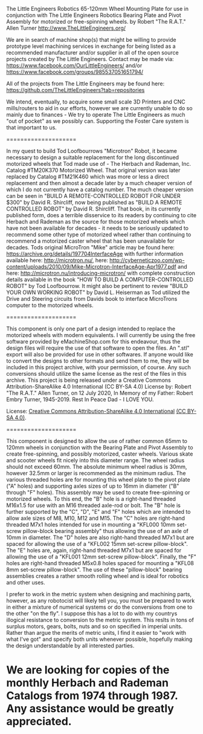 The Little Engineers Robotics 65-120mm Wheel Mounting Plate for use in conjunction with The Little Engineers Robotics Bearing Plate and Pivot Assembly for motorized or free-spinning wheels.
by Robert "The R.A.T." Allen Turner
http://www.TheLittleEngineers.org/

We are in search of machine shop(s) that might be willing to provide prototype level machining services in exchange for being listed as a recommended manufacturer and/or supplier in all of the open source projects created by The Little Engineers. Contact may be made via: https://www.facebook.com/OurLittleEngineers/ and/or https://www.facebook.com/groups/985537051651794/

All of the projects from The Little Engineers may be found here: https://github.com/TheLittleEngineers?tab=repositories

We intend, eventually, to acquire some small scale 3D Printers and CNC mills/routers to aid in our efforts, however we are currently unable to do so mainly due to finances - We try to operate The Little Engineers as much "out of pocket" as we possibly can. Supporting the Foster Care system is that important to us.

====================

In my quest to build Tod Loofbourrows "Microtron" Robot, it became necessary to design a suitable replacement for the long discontinued motorized wheels that Tod made use of - The Herbach and Rademan, Inc. Catalog #TM20K370 Motorized Wheel. That original version was later replaced by Catalog #TM21K460 which was more or less a direct replacement and then almost a decade later by a much cheaper version of which I do not currently have a catalog number. The much cheaper version can be seen in "BUILD A REMOTE-CONTROLLED ROBOT FOR UNDER $300" by David R. Shircliff, now being published as "BUILD A REMOTE CONTROLLED ROBOT" by David R. Shircliff. That book, in its currently published form, does a terrible disservice to its readers by continuing to cite Herbach and Rademan as the source for those motorized wheels which have not been available for decades - it needs to be seriously updated to recommend some other type of motorized wheel rather than continuing to recommend a motorized caster wheel that has been unavailable for decades. Tods original MicroTron "Mike" article may be found here: https://archive.org/details/197704InterfaceAge with further information available here: http://microtron.nu/, here: http://cyberneticzoo.com/wp-content/uploads/2010/09/Mike-Microtron-InterfaceAge-Apr1977.pdf and here: http://microtron.nu/introducing-microtron/ with complete construction details available in the book "HOW TO BUILD A COMPUTER-CONTROLLED ROBOT" by Tod Loofbourrow. It might also be pertinent to review "BUILD YOUR OWN WORKING ROBOT" by David L. Heiserman as Tod utilized the Drive and Steering circuits from Davids book to interface MicroTrons computer to the motorized wheels.

====================

This component is only one part of a design intended to replace the motorized wheels with modern equivalents. I will currently be using the free software provided by eMachineShop.com for this endeavour, thus the design files will require the use of that software to open the files. An ".stl" export will also be provided for use in other softwares. If anyone would like to convert the designs to other formats and send them to me, they will be included in this project archive, with your permission, of course. Any such conversions should utilize the same license as the rest of the files in this archive. This project is being released under a Creative Commons Attribution-ShareAlike 4.0 International (CC BY-SA 4.0) License by: Robert "The R.A.T." Allen Turner, on 12 July 2020, In Memory of my Father: Robert Embry Turner, 1945-2019. Rest In Peace Dad - I LOVE YOU.

License: <a href="https://creativecommons.org/licenses/by-sa/4.0/" target="_blank">Creative Commons Attribution-ShareAlike 4.0 International</a> <a href="https:/creativecommons.org/licenses/by-sa/4.0/legalcode" target="_blank">(CC BY-SA 4.0)</a>.

====================

This component is designed to allow the use of rather common 65mm to 120mm wheels in conjunction with the Bearing Plate and Pivot Assembly to create free-spinning, and possibly motorized, caster wheels. Various skate and scooter wheels fit nicely into this diameter range. The wheel radius should not exceed 60mm. The absolute minimum wheel radius is 30mm, however 32.5mm or larger is recommended as the minimum radius. The various threaded holes are for mounting this wheel plate to the pivot plate ("A" holes) and supporting axles sizes of up to 16mm in diameter ("B" through "F" holes). This assembly may be used to create free-spinning or motorized wheels. To this end, the "B" hole is a right-hand threaded M16x1.5 for use with an M16 threaded axle-rod or bolt. The "B" hole is further supported by the "C", "D", "E" and "F" holes which are intended to allow axle sizes of M8, M10, M12 and M15. The "C" holes are right-hand threaded M7x1 holes intended for use in mounting a "KFL000 10mm set-screw pillow-block bearing assembly" thus allowing the use of an axle of 10mm in diameter. The "D" holes are also right-hand threaded M7x1 but are spaced for allowing the use of a "KFL002 15mm set-screw pillow-block". The "E" holes are, again, right-hand threaded M7x1 but are spaced for allowing the use of a "KFL001 12mm set-screw pillow-block". Finally, the "F" holes are right-hand threaded M5x0.8 holes spaced for mounting a "KFL08 8mm set-screw pillow-block". The use of these "pillow-block" bearing assemblies creates a rather smooth rolling wheel and is ideal for robotics and other uses.

I prefer to work in the metric system when designing and machining parts, however, as any robotocist will likely tell you, you must be prepared to work in either a mixture of numerical systems or do the conversions from one to the other "on the fly". I suppose this has a lot to do with my countrys illogical resistance to conversion to the metric system. This reslts in tons of surplus motors, gears, bolts, nuts and so on specified in imperial units. Rather than argue the merits of metric units, I find it easier to "work with what I've got" and specify both units whenever possible, hopefully making the design understandable by all interested parties.



# We are looking for copies of the monthly Herbach and Rademan Catalogs from 1974 through 1987. Any assistance would be greatly appreciated.

